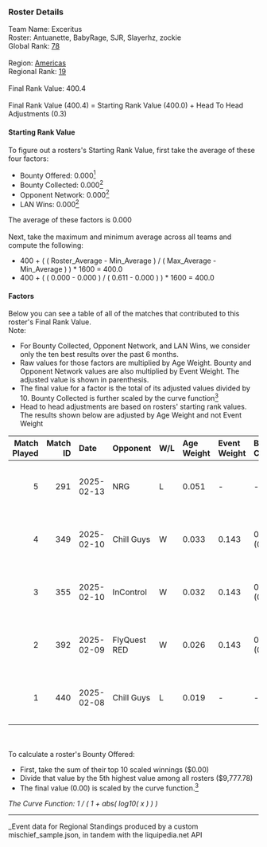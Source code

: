 ### Roster Details<br />
Team Name: Exceritus<br />
Roster: Antuanette, BabyRage, SJR, Slayerhz, zockie<br />
Global Rank: [78](../../standings_global_2025_08_04.md)<br />
<br />
Region: [Americas]( ../../standings_americas_2025_08_04.md)<br />
Regional Rank: [19]( ../../standings_americas_2025_08_04.md)<br />
<br />
Final Rank Value:  400.4<br />
<br />
Final Rank Value (400.4) = Starting Rank Value (400.0) + Head To Head Adjustments (0.3)<br />

#### Starting Rank Value<br />
To figure out a rosters's Starting Rank Value, first take the average of these four factors:<br />
- Bounty Offered: 0.000[<sup>1</sup>](#table2)
- Bounty Collected: 0.000[<sup>2</sup>](#table1)
- Opponent Network: 0.000[<sup>2</sup>](#table1)
- LAN Wins: 0.000[<sup>2</sup>](#table1)

The average of these factors is 0.000<br />
<br />
Next, take the maximum and minimum average across all teams and compute the following:<br />
- 400 + ( ( Roster_Average - Min_Average ) / ( Max_Average - Min_Average ) ) * 1600 = 400.0
- 400 + ( ( 0.000 - 0.000 ) / ( 0.611 - 0.000 ) ) * 1600 = 400.0


#### Factors<br />
Below you can see a table of all of the matches that contributed to this roster's Final Rank Value.<br />
Note:<br />

- For Bounty Collected, Opponent Network, and LAN Wins, we consider only the ten best results over the past 6 months.
- Raw values for those factors are multiplied by Age Weight. Bounty and Opponent Network values are also multiplied by Event Weight. The adjusted value is shown in parenthesis.
- The final value for a factor is the total of its adjusted values divided by 10. Bounty Collected is further scaled by the curve function[<sup>3</sup>](#curveFunction)
- Head to head adjustments are based on rosters' starting rank values. The results shown below are adjusted by Age Weight and not Event Weight
<span id="table1"></span><br />


| Match Played | Match ID | Date       | Opponent     | W/L | Age Weight | Event Weight | Bounty Collected | Opponent Network | LAN Wins  | H2H Adj. | Roster                                      |
| -: | -: | :- | :- | :- | :- | :- | :- | :- | :- | -: | :- |
|            5 |      291 | 2025-02-13 | NRG          | L   | 0.051      | -            | -                | -                | -         |    -0.81 | Antuanette, BabyRage, SJR, Slayerhz, zockie |
|            4 |      349 | 2025-02-10 | Chill Guys   | W   | 0.033      | 0.143        | 0.000 (0.000)    | 0.067 (0.000)    | 0 (0.000) |     0.53 | Antuanette, BabyRage, SJR, Slayerhz, zockie |
|            3 |      355 | 2025-02-10 | InControl    | W   | 0.032      | 0.143        | 0.000 (0.000)    | 0.028 (0.000)    | 0 (0.000) |     0.51 | Antuanette, BabyRage, SJR, Slayerhz, zockie |
|            2 |      392 | 2025-02-09 | FlyQuest RED | W   | 0.026      | 0.143        | 0.000 (0.000)    | 0.000 (0.000)    | 0 (0.000) |     0.40 | Antuanette, BabyRage, SJR, Slayerhz, zockie |
|            1 |      440 | 2025-02-08 | Chill Guys   | L   | 0.019      | -            | -                | -                | -         |    -0.29 | Antuanette, BabyRage, SJR, Slayerhz, zockie |

<br />
<span id="table2"></span><br />
To calculate a roster's Bounty Offered:<br />

- First, take the sum of their top 10 scaled winnings ($0.00)
- Divide that value by the 5th highest value among all rosters ($9,777.78)
- The final value (0.00) is scaled by the curve function.[<sup>3</sup>](#curveFunction)

<span id="curveFunction"></span>_The Curve Function: 1 / ( 1 + abs( log10( x ) ) )_<br />

---
_Event data for Regional Standings produced by a custom mischief_sample.json, in tandem with the liquipedia.net API<br />
